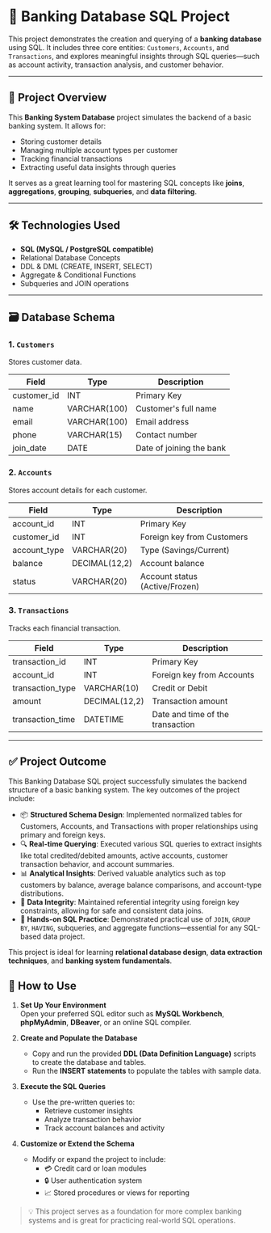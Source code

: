 # 🏦 Banking Database SQL Project

This project demonstrates the creation and querying of a **banking database** using SQL. It includes three core entities: `Customers`, `Accounts`, and `Transactions`, and explores meaningful insights through SQL queries—such as account activity, transaction analysis, and customer behavior.

---

## 📌 Project Overview

This **Banking System Database** project simulates the backend of a basic banking system. It allows for:
- Storing customer details
- Managing multiple account types per customer
- Tracking financial transactions
- Extracting useful data insights through queries

It serves as a great learning tool for mastering SQL concepts like **joins**, **aggregations**, **grouping**, **subqueries**, and **data filtering**.

---

## 🛠️ Technologies Used

- **SQL (MySQL / PostgreSQL compatible)**
- Relational Database Concepts
- DDL & DML (CREATE, INSERT, SELECT)
- Aggregate & Conditional Functions
- Subqueries and JOIN operations

---

## 🗃️ Database Schema

### 1. `Customers`
Stores customer data.

| Field        | Type        | Description                |
|--------------|-------------|----------------------------|
| customer_id  | INT         | Primary Key                |
| name         | VARCHAR(100)| Customer's full name       |
| email        | VARCHAR(100)| Email address              |
| phone        | VARCHAR(15) | Contact number             |
| join_date    | DATE        | Date of joining the bank   |

### 2. `Accounts`
Stores account details for each customer.

| Field        | Type         | Description                   |
|--------------|--------------|-------------------------------|
| account_id   | INT          | Primary Key                   |
| customer_id  | INT          | Foreign key from Customers    |
| account_type | VARCHAR(20)  | Type (Savings/Current)        |
| balance      | DECIMAL(12,2)| Account balance               |
| status       | VARCHAR(20)  | Account status (Active/Frozen)|

### 3. `Transactions`
Tracks each financial transaction.

| Field           | Type          | Description                            |
|------------------|---------------|----------------------------------------|
| transaction_id   | INT           | Primary Key                            |
| account_id       | INT           | Foreign key from Accounts              |
| transaction_type | VARCHAR(10)   | Credit or Debit                        |
| amount           | DECIMAL(12,2) | Transaction amount                     |
| transaction_time | DATETIME      | Date and time of the transaction       |

---

## ✅ Project Outcome

This Banking Database SQL project successfully simulates the backend structure of a basic banking system. The key outcomes of the project include:

- 📦 **Structured Schema Design**: Implemented normalized tables for Customers, Accounts, and Transactions with proper relationships using primary and foreign keys.
- 🔍 **Real-time Querying**: Executed various SQL queries to extract insights like total credited/debited amounts, active accounts, customer transaction behavior, and account summaries.
- 📊 **Analytical Insights**: Derived valuable analytics such as top customers by balance, average balance comparisons, and account-type distributions.
- 🔄 **Data Integrity**: Maintained referential integrity using foreign key constraints, allowing for safe and consistent data joins.
- 🧠 **Hands-on SQL Practice**: Demonstrated practical use of `JOIN`, `GROUP BY`, `HAVING`, subqueries, and aggregate functions—essential for any SQL-based data project.

This project is ideal for learning **relational database design**, **data extraction techniques**, and **banking system fundamentals**.

## 📂 How to Use

1. **Set Up Your Environment**  
   Open your preferred SQL editor such as **MySQL Workbench**, **phpMyAdmin**, **DBeaver**, or an online SQL compiler.

2. **Create and Populate the Database**
   - Copy and run the provided **DDL (Data Definition Language)** scripts to create the database and tables.
   - Run the **INSERT statements** to populate the tables with sample data.

3. **Execute the SQL Queries**
   - Use the pre-written queries to:
     - Retrieve customer insights
     - Analyze transaction behavior
     - Track account balances and activity

4. **Customize or Extend the Schema**
   - Modify or expand the project to include:
     - 💳 Credit card or loan modules
     - 🔒 User authentication system
     - 📈 Stored procedures or views for reporting

> 💡 This project serves as a foundation for more complex banking systems and is great for practicing real-world SQL operations.




